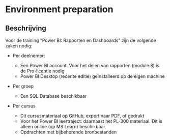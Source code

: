 # Environment preparation

## Beschrijving

Voor de training "Power BI: Rapporten en Dashboards" zijn de volgende zaken nodig:

* Per deelnemer:
  * Een Power BI account. Voor het delen van rapporten (module 8) is de Pro-licentie nodig
  * Power BI Desktop (recente editie) geïnstalleerd op de eigen machine
* Per groep
  * Een SQL Database beschikbaar

* Per cursus
  * Dit cursusmateriaal op GitHub, export naar PDF, of gedrukt
  * Voor het Power BI leertraject: daarnaast het PL-300 materiaal. Dit is alleen online (op MS Learn) beschikbaar
  * Opdrachten met bijbehorende bronbestanden